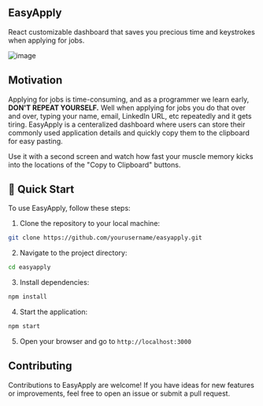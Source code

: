 ## EasyApply 

React customizable dashboard that saves you precious time and keystrokes when applying for jobs.

![image](https://github.com/Robert-LC/EasyApply/assets/72999492/580cd15a-8f10-463d-a808-0fab4f1acc56)

## Motivation

Applying for jobs is time-consuming, and as a programmer we learn early, **DON'T REPEAT YOURSELF.**
Well when applying for jobs you do that over and over, typing your name, email, LinkedIn URL, etc repeatedly and it gets tiring.
EasyApply is a centeralized dashboard where users can store their commonly used application details and quickly copy them to the clipboard for easy pasting.

Use it with a second screen and watch how fast your muscle memory kicks into the locations of the "Copy to Clipboard" buttons.


## 🚀 Quick Start

To use EasyApply, follow these steps:

1. Clone the repository to your local machine:

```bash
git clone https://github.com/yourusername/easyapply.git
```

2. Navigate to the project directory:

```bash
cd easyapply
```

3. Install dependencies:

```bash
npm install
```

4. Start the application:

```bash
npm start
```

5. Open your browser and go to `http://localhost:3000`

## Contributing

Contributions to EasyApply are welcome! If you have ideas for new features or improvements, feel free to open an issue or submit a pull request.
